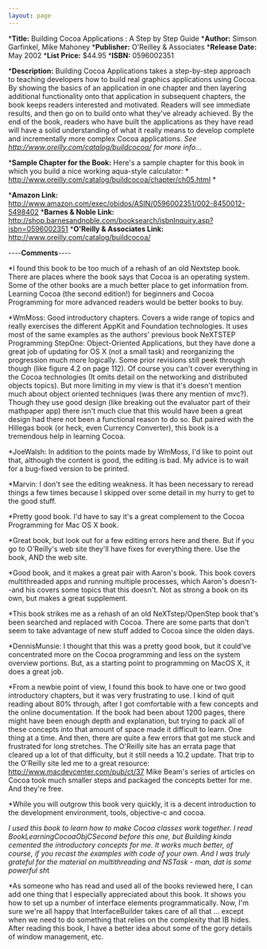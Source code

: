 ```yaml
---
layout: page
---
```





***Title:**
Building Cocoa Applications : A Step by Step Guide
***Author:**
Simson Garfinkel, Mike Mahoney
***Publisher:**
O'Reilley & Associates
***Release Date:**
May 2002
***List Price:**
$44.95
***ISBN:**
0596002351

***Description:**
Building Cocoa Applications takes a step-by-step approach to teaching developers how to build real graphics applications using Cocoa. By showing the basics of an application in one chapter and then layering additional functionality onto that application in subsequent chapters, the book keeps readers interested and motivated. Readers will see immediate results, and then go on to build onto what they've already achieved. By the end of the book, readers who have built the applications as they have read will have a solid understanding of what it really means to develop complete and incrementally more complex Cocoa applications. *See http://www.oreilly.com/catalog/buildcocoa/ for more info...*

***Sample Chapter for the Book:**
Here's a sample chapter for this book in which you build a nice working aqua-style calculator: * http://www.oreilly.com/catalog/buildcocoa/chapter/ch05.html *


***Amazon Link:**
http://www.amazon.com/exec/obidos/ASIN/0596002351/002-8450012-5498402
***Barnes & Noble Link:**
http://shop.barnesandnoble.com/booksearch/isbnInquiry.asp?isbn=0596002351
***O'Reilly & Associates Link:**
http://www.oreilly.com/catalog/buildcocoa/


----**Comments**----



*I found this book to be too much of a rehash of an old Nextstep book. There are places where the book says that Cocoa is an operating system. Some of the other books are a much better place to get information from. Learning Cocoa (the second edition!) for beginners and Cocoa Programming for more advanced readers would be better books to buy. 

*WmMoss: Good introductory chapters. Covers a wide range of topics and really exercises the different AppKit and Foundation technologies. It uses most of the same examples as the authors' previous book NeXTSTEP Programming StepOne: Object-Oriented Applications, but they have done a great job of updating for OS X (not a small task) and reorganizing the progression much more logically. Some prior revisions still peek through though (like figure 4.2 on page 112). Of course you can't cover everything in the Cocoa technologies (It omits detail on the networking and distributed objects topics). But more limiting in my view is that it's doesn't mention much about object oriented techniques (was there any mention of mvc?). Though they use good design (like breaking out the evaluator part of their mathpaper app) there isn't much clue that this would have been a great design had there not been a functional reason to do so. But paired with the Hillegas book (or heck, even Currency Converter), this book is a tremendous help in learning Cocoa.

*JoeWalsh: In addition to the points made by WmMoss, I'd like to point
out that, although the content is good, the editing is bad. My advice is to
wait for a bug-fixed version to be printed.

*Marvin:  I don't see the editing weakness.  It has been necessary to reread things a few times because I skipped over some detail in my hurry to get to the good stuff.

*Pretty good book.  I'd have to say it's a great complement to the Cocoa Programming for Mac OS X book.

*Great book, but look out for a few editing errors here and there.  But if you go to O'Reilly's web site they'll have fixes for everything there.  Use the book, AND the web site.

*Good book, and it makes a great pair with Aaron's book.  This book covers multithreaded apps and running multiple processes, which Aaron's doesn't--and his covers some topics that this doesn't.  Not as strong a book on its own, but makes a great supplement.

*This book strikes me as a rehash of an old NeXTstep/OpenStep book that's been searched and replaced with Cocoa.  There are some parts that don't seem to take advantage of new stuff added to Cocoa since the olden days.

*DennisMunsie: I thought that this was a pretty good book, but it could've concentrated more on the Cocoa programming and less on the system overview portions.  But, as a starting point to programming on MacOS X, it does a great job.

*From a newbie point of view, I found this book to have one or two good introductory chapters, but it was very frustrating to use.  I kind of quit reading about 80% through, after I got comfortable with a few concepts and the online documentation.  If the book had been about 1200 pages, there might have been enough depth and explanation, but trying to pack all of these concepts into that amount of space made it difficult to learn.  One thing at a time.  And then, there are quite a few errors that got me stuck and frustrated for long stretches.  The O'Reilly site has an errata page that cleared up a lot of that difficulty, but it still needs a 10.2 update.  That trip to the O'Reilly site led me to a great resource:      http://www.macdevcenter.com/pub/ct/37     Mike Beam's series of articles on Cocoa took much smaller steps and packaged the concepts better for me.  And they're free.

*While you will outgrow this book very quickly, it is a decent introduction to the development environment, tools, objective-c and cocoa. 

*I used this book to learn how to make Cocoa classes work together. I read BookLearningCocoaObjCSecond before this one, but Building
kinda cemented the introductory concepts for me. It works much better, of course, if you recast the examples with code of your own.
And I was truly grateful for the material on multithreading and NSTask - man, dat is some powerful sh*t

*As someone who has read and used all of the books reviewed here, I can add one thing that I especially appreciated about this book.  It shows you how to set up a number of interface elements programmatically.  Now, I'm sure we're all happy that InterfaceBuilder takes care of all that ... except when we need to do something that relies on the complexity that IB hides.  After reading this book, I have a better idea about some of the gory details of window management, etc.

